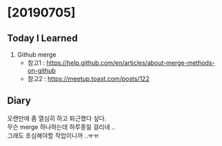 # [20190705] 

## Today I Learned
1. Github merge
   * 참고1 : https://help.github.com/en/articles/about-merge-methods-on-github
   * 참고2 : https://meetup.toast.com/posts/122

## Diary
오랜만에 좀 열심히 하고 퇴근했다 싶다. <br>
무슨 merge 하나하는데 하루종일 걸리네 ..<br>
그래도 조심해야할 작업이니까 ..ㅠㅠ<br>